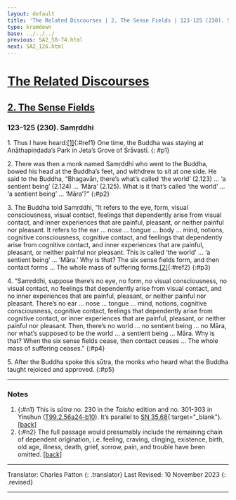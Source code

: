 ```yaml
---
layout: default
title: 'The Related Discourses | 2. The Sense Fields | 123-125 (230). Samṛddhi'
type: kramdown
base: ../../../
previous: SA2_58-74.html
next: SA2_126.html
---
```


# [The Related Discourses](../index.html)
## [2. The Sense Fields](index.html)
### 123-125 (230). Samṛddhi

1\. Thus I have heard:[\[1\]](#n1){:#ref1} One time, the Buddha was staying at Anāthapiṇḍada’s Park in Jeta’s Grove of Śrāvastī.
{: #p1}

2\. There was then a monk named Samṛddhi who went to the Buddha, bowed his head at the Buddha’s feet, and withdrew to sit at one side. He said to the Buddha, “Bhagavān, there’s what’s called ‘the world’ (2.123) … ‘a sentient being’ (2.124) … ‘Māra’ (2.125). What is it that’s called ‘the world’ … ‘a sentient being’ … ‘Māra’?”
{:#p2}

3\. The Buddha told Samṛddhi, “It refers to the eye, form, visual consciousness, visual contact, feelings that dependently arise from visual contact, and inner experiences that are painful, pleasant, or neither painful nor pleasant. It refers to the ear … nose … tongue … body … mind, notions, cognitive consciousness, cognitive contact, and feelings that dependently arise from cognitive contact, and inner experiences that are painful, pleasant, or neither painful nor pleasant. This is called ‘the world’ … ‘a sentient being’ … ‘Māra.’ Why is that? The six sense fields form, and then contact forms … The whole mass of suffering forms.[\[2\]](#n2){:#ref2}
{:#p3}

4\. “Samṛddhi, suppose there’s no eye, no form, no visual consciousness, no visual contact, no feelings that dependently arise from visual contact, and no inner experiences that are painful, pleasant, or neither painful nor pleasant. There’s no ear … nose … tongue … mind, notions, cognitive consciousness, cognitive contact, feelings that dependently arise from cognitive contact, or inner experiences that are painful, pleasant, or neither painful nor pleasant. Then, there’s no world … no sentient being … no Māra, nor what’s supposed to be the world  … a sentient being … Māra. Why is that? When the six sense fields cease, then contact ceases … The whole mass of suffering ceases.”
{:#p4}

5\. After the Buddha spoke this sūtra, the monks who heard what the Buddha taught rejoiced and approved.
{:#p5}

---

### Notes

1. {:#n1} This is <em>sūtra</em> no. 230 in the <cite>Taisho</cite> edition and no. 301-303 in Yinshun (<a href="https://cbetaonline.dila.edu.tw/zh/T02n0099_p0056a24" target="_blank">T99.2.56a24-b10</a>). It’s parallel to [SN 35.68](https://suttacentral.net/sn35.68){:target="_blank"}. [\[back\]](#ref1)
2. {:#n2} The full passage would presumably include the remaining chain of dependent origination, i.e. feeling, craving, clinging, existence, birth, old age, illness, death, grief, sorrow, pain, and trouble have been omitted. [\[back\]](#ref1)

---

Translator: Charles Patton
{: .translator}
Last Revised: 10 November 2023
{: .revised}

---